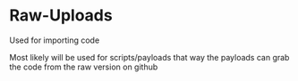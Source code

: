 # Raw-Uploads
Used for importing code

Most likely will be used for scripts/payloads that way the payloads can grab the code from the raw version on github
